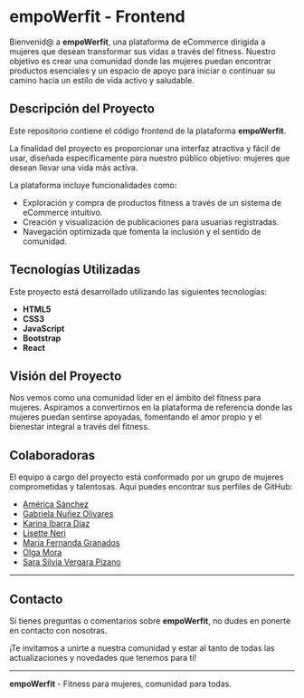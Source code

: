 # empoWerfit - Frontend

Bienvenid@ a **empoWerfit**, una plataforma de eCommerce dirigida a mujeres que desean transformar sus vidas a través del fitness. Nuestro objetivo es crear una comunidad donde las mujeres puedan encontrar productos esenciales y un espacio de apoyo para iniciar o continuar su camino hacia un estilo de vida activo y saludable.

## Descripción del Proyecto

Este repositorio contiene el código frontend de la plataforma **empoWerfit**. 

La finalidad del proyecto es proporcionar una interfaz atractiva y fácil de usar, diseñada específicamente para nuestro público objetivo: mujeres que desean llevar una vida más activa. 

La plataforma incluye funcionalidades como:

- Exploración y compra de productos fitness a través de un sistema de eCommerce intuitivo.
- Creación y visualización de publicaciones para usuarias registradas.
- Navegación optimizada que fomenta la inclusión y el sentido de comunidad.

## Tecnologías Utilizadas

Este proyecto está desarrollado utilizando las siguientes tecnologías:

- **HTML5**
- **CSS3**
- **JavaScript**
- **Bootstrap**
- **React**

## Visión del Proyecto

Nos vemos como una comunidad líder en el ámbito del fitness para mujeres. Aspiramos a convertirnos en la plataforma de referencia donde las mujeres puedan sentirse apoyadas, fomentando el amor propio y el bienestar integral a través del fitness.

## Colaboradoras

El equipo a cargo del proyecto está conformado por un grupo de mujeres comprometidas y talentosas. Aquí puedes encontrar sus perfiles de GitHub:

- [América Sánchez](https://github.com/americasd28)
- [Gabriela Nuñez Olivares](https://github.com/gnunezoliv)
- [Karina Ibarra Díaz](https://github.com/karinaibarrait)
- [Lisette Neri](https://github.com/LisetteNeri)
- [María Fernanda Granados](https://github.com/mariafgrana2)
- [Olga Mora](https://github.com/OlgaMora97)
- [Sara Silvia Vergara Pizano](https://github.com/saravepi)

---

## Contacto

Si tienes preguntas o comentarios sobre **empoWerfit**, no dudes en ponerte en contacto con nosotras.

¡Te invitamos a unirte a nuestra comunidad y estar al tanto de todas las actualizaciones y novedades que tenemos para ti!

---

**empoWerfit** - Fitness para mujeres, comunidad para todas.

